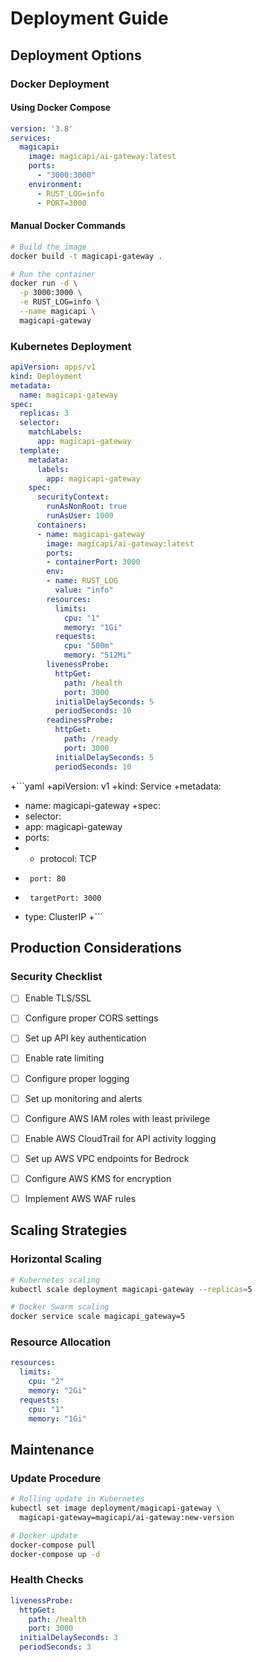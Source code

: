# Deployment Guide

## Deployment Options

### Docker Deployment

#### Using Docker Compose
```yaml
version: '3.8'
services:
  magicapi:
    image: magicapi/ai-gateway:latest
    ports:
      - "3000:3000"
    environment:
      - RUST_LOG=info
      - PORT=3000
```

#### Manual Docker Commands
```bash
# Build the image
docker build -t magicapi-gateway .

# Run the container
docker run -d \
  -p 3000:3000 \
  -e RUST_LOG=info \
  --name magicapi \
  magicapi-gateway
```

### Kubernetes Deployment

```yaml
apiVersion: apps/v1
kind: Deployment
metadata:
  name: magicapi-gateway
spec:
  replicas: 3
  selector:
    matchLabels:
      app: magicapi-gateway
  template:
    metadata:
      labels:
        app: magicapi-gateway
    spec:
      securityContext:
        runAsNonRoot: true
        runAsUser: 1000
      containers:
      - name: magicapi-gateway
        image: magicapi/ai-gateway:latest
        ports:
        - containerPort: 3000
        env:
        - name: RUST_LOG
          value: "info"
        resources:
          limits:
            cpu: "1"
            memory: "1Gi"
          requests:
            cpu: "500m"
            memory: "512Mi"
        livenessProbe:
          httpGet:
            path: /health
            port: 3000
          initialDelaySeconds: 5
          periodSeconds: 10
        readinessProbe:
          httpGet:
            path: /ready
            port: 3000
          initialDelaySeconds: 5
          periodSeconds: 10
```

+```yaml
+apiVersion: v1
+kind: Service
+metadata:
+  name: magicapi-gateway
+spec:
+  selector:
+    app: magicapi-gateway
+  ports:
+    - protocol: TCP
+      port: 80
+      targetPort: 3000
+  type: ClusterIP
+```

## Production Considerations

### Security Checklist
- [ ] Enable TLS/SSL
- [ ] Configure proper CORS settings
- [ ] Set up API key authentication
- [ ] Enable rate limiting
- [ ] Configure proper logging
- [ ] Set up monitoring and alerts
- [ ] Configure AWS IAM roles with least privilege
- [ ] Enable AWS CloudTrail for API activity logging
- [ ] Set up AWS VPC endpoints for Bedrock
- [ ] Configure AWS KMS for encryption
- [ ] Implement AWS WAF rules


## Scaling Strategies

### Horizontal Scaling
```bash
# Kubernetes scaling
kubectl scale deployment magicapi-gateway --replicas=5

# Docker Swarm scaling
docker service scale magicapi_gateway=5
```

### Resource Allocation
```yaml
resources:
  limits:
    cpu: "2"
    memory: "2Gi"
  requests:
    cpu: "1"
    memory: "1Gi"
```

## Maintenance

### Update Procedure
```bash
# Rolling update in Kubernetes
kubectl set image deployment/magicapi-gateway \
  magicapi-gateway=magicapi/ai-gateway:new-version

# Docker update
docker-compose pull
docker-compose up -d
```

### Health Checks
```yaml
livenessProbe:
  httpGet:
    path: /health
    port: 3000
  initialDelaySeconds: 3
  periodSeconds: 3
``` 